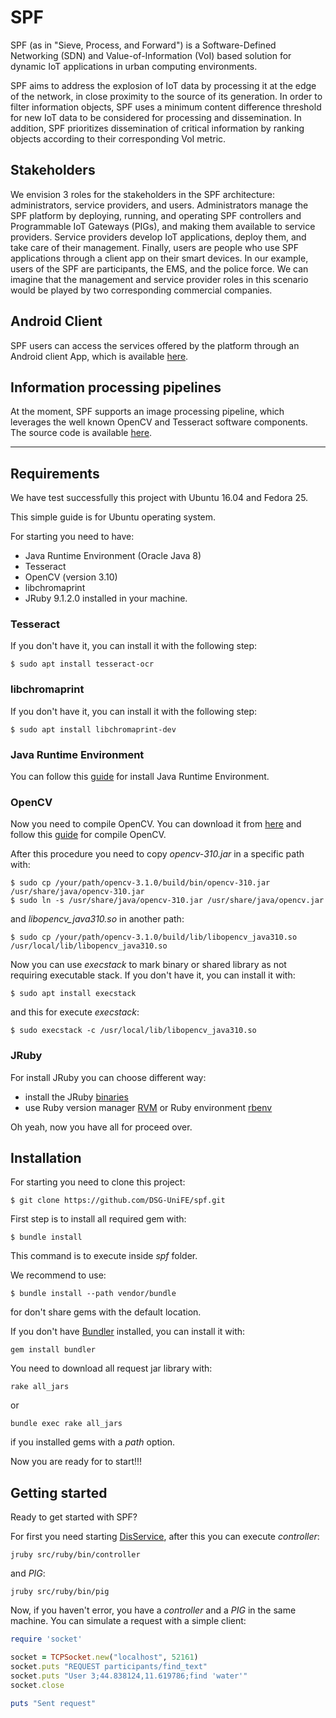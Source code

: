 # SPF

SPF (as in "Sieve, Process, and Forward") is a Software-Defined Networking
(SDN) and Value-of-Information (VoI) based solution for dynamic IoT
applications in urban computing environments.

SPF aims to address the explosion of IoT data by processing it at the edge of
the network, in close proximity to the source of its generation. In order to
filter information objects, SPF uses a minimum content difference threshold for
new IoT data to be considered for processing and dissemination. In addition,
SPF prioritizes dissemination of critical information by ranking objects
according to their corresponding VoI metric.


## Stakeholders

We envision 3 roles for the stakeholders in the SPF architecture:
administrators, service providers, and users. Administrators manage the SPF
platform by deploying, running, and operating SPF controllers and Programmable
IoT Gateways (PIGs), and making them available to service providers. Service
providers develop IoT applications, deploy them, and take care of their
management. Finally, users are people who use SPF applications through a client
app on their smart devices. In our example, users of the SPF are participants,
the EMS, and the police force. We can imagine that the management and service
provider roles in this scenario would be played by two corresponding commercial
companies.


## Android Client

SPF users can access the services offered by the platform through an Android
client App, which is available [here](https://github.com/gentiliniluca/AndroidApp).


## Information processing pipelines

At the moment, SPF supports an image processing pipeline, which leverages the
well known OpenCV and Tesseract software components. The source code is
available [here](https://github.com/gentiliniluca/Pipeline_SPF).


---


## Requirements

We have test successfully this project with Ubuntu 16.04 and Fedora 25.

This simple guide is for Ubuntu operating system.

For starting you need to have:
- Java Runtime Environment (Oracle Java 8)
- Tesseract
- OpenCV (version 3.10)
- libchromaprint
- JRuby 9.1.2.0
installed in your machine.

### Tesseract
If you don't have it, you can install it with the following step:
```
$ sudo apt install tesseract-ocr
```

### libchromaprint
If you don't have it, you can install it with the following step:
```
$ sudo apt install libchromaprint-dev
```

### Java Runtime Environment
You can follow this [guide](http://www.webupd8.org/2012/09/install-oracle-java-8-in-ubuntu-via-ppa.html)
for install Java Runtime Environment.

### OpenCV
Now you need to compile OpenCV.
You can download it from [here](https://github.com/Itseez/opencv/archive/3.1.0.zip)
and follow this [guide](https://opencv-java-tutorials.readthedocs.io/en/latest/01-installing-opencv-for-java.html#install-opencv-3-x-under-linux)
for compile OpenCV.

After this procedure you need to copy *opencv-310.jar* in a specific path with:
```
$ sudo cp /your/path/opencv-3.1.0/build/bin/opencv-310.jar /usr/share/java/opencv-310.jar
$ sudo ln -s /usr/share/java/opencv-310.jar /usr/share/java/opencv.jar
```

and *libopencv_java310.so* in another path:
```
$ sudo cp /your/path/opencv-3.1.0/build/lib/libopencv_java310.so /usr/local/lib/libopencv_java310.so
```

Now you can use *execstack* to mark binary or shared library as not requiring
executable stack.
If you don't have it, you can install it with:
```
$ sudo apt install execstack
```
and this for execute *execstack*:
```
$ sudo execstack -c /usr/local/lib/libopencv_java310.so
```

### JRuby
For install JRuby you can choose different way:
- install the JRuby [binaries](https://github.com/jruby/jruby/wiki/GettingStarted#linux-and-mac-os-x)
- use Ruby version manager [RVM](https://rvm.io/) or Ruby environment [rbenv](https://github.com/rbenv/rbenv)


Oh yeah, now you have all for proceed over.


## Installation

For starting you need to clone this project:
```
$ git clone https://github.com/DSG-UniFE/spf.git
```

First step is to install all required gem with:
```
$ bundle install
```
This command is to execute inside *spf* folder.

We recommend to use:
```
$ bundle install --path vendor/bundle
```
for don't share gems with the default location.

If you don't have [Bundler](http://bundler.io/) installed, you can install it with:
```
gem install bundler
```

You need to download all request jar library with:
```
rake all_jars
```
or
```
bundle exec rake all_jars
```
if you installed gems with a *path* option.


Now you are ready for to start!!!


## Getting started

Ready to get started with SPF?

For first you need starting [DisService](http://www.ing.unife.it/en/research/research-1/information-technology/computer-science/distributed-systems-group/research-projects/disservice),
after this you can execute *controller*:
```
jruby src/ruby/bin/controller
```

and *PIG*:
```
jruby src/ruby/bin/pig
```


Now, if you haven't error, you have a *controller* and a *PIG* in the same machine.
You can simulate a request with a simple client:
```ruby
require 'socket'

socket = TCPSocket.new("localhost", 52161)
socket.puts "REQUEST participants/find_text"
socket.puts "User 3;44.838124,11.619786;find 'water'"
socket.close

puts "Sent request"
```
